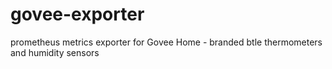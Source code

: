 # govee-exporter

prometheus metrics exporter for Govee Home - branded btle thermometers and humidity sensors
